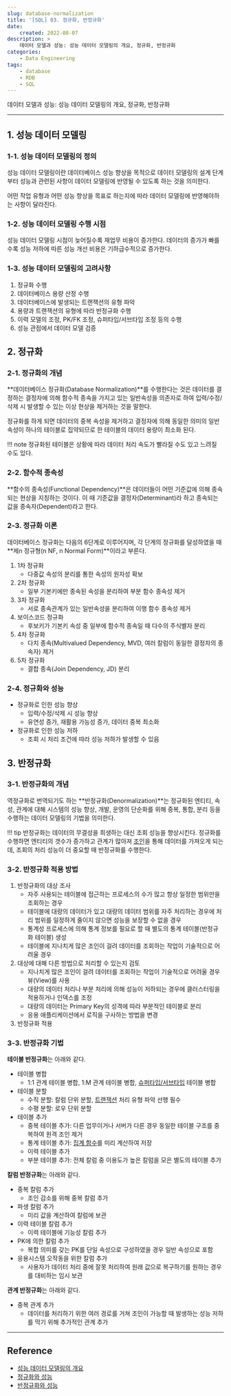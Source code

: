 ```yaml
---
slug: database-normalization
title: '[SQL] 03. 정규화, 반정규화'
date:
    created: 2022-08-07
description: >
    데이터 모델과 성능: 성능 데이터 모델링의 개요, 정규화, 반정규화
categories:
    - Data Engineering
tags:
    - database
    - RDB
    - SQL
---
```


데이터 모델과 성능: 성능 데이터 모델링의 개요, 정규화, 반정규화  

<!-- more -->

---

## 1. 성능 데이터 모델링

### 1-1. 성능 데이터 모델링의 정의

성능 데이터 모델링이란 데이터베이스 성능 향상을 목적으로 데이터 모델링의 설계 단계 부터 성능과 관련된 사항이 데이터 모델링에 반영될 수 있도록 하는 것을 의미한다.  

어떤 작업 유형과 어떤 성능 향상을 목표로 하는지에 따라 데이터 모델링에 반영해야하는 사항이 달라진다.  

### 1-2. 성능 데이터 모델링 수행 시점

성능 데이터 모델링 시점이 늦어질수록 재업무 비용이 증가한다. 데이터의 증가가 빠를수록 성능 저하에 따른 성능 개선 비용은 기하급수적으로 증가한다.  

### 1-3. 성능 데이터 모델링의 고려사항

1. 정규화 수행
1. 데이터베이스 용량 산정 수행
1. 데이터베이스에 발생되는 트랜잭션의 유형 파악
1. 용량과 트랜잭션의 유형에 따라 반정규화 수행
1. 이력 모델의 조정, PK/FK 조정, 슈퍼타입/서브타입 조정 등의 수행
1. 성능 관점에서 데이터 모델 검증

## 2. 정규화

### 2-1. 정규화의 개념

**데이터베이스 정규화(Database Normalization)**를 수행한다는 것은 데이터를 결정하는 결정자에 의해 함수적 종속을 가지고 있는 일반속성을 의존자로 하여 입력/수정/삭제 시 발생할 수 있는 이상 현상을 제거하는 것을 말한다.  

정규화를 하게 되면 데이터의 중복 속성을 제거하고 결정자에 의해 동일한 의미의 일반 속성이 하나의 테이블로 집약되므로 한 테이블의 데이터 용량이 최소화 된다.  

!!! note
    정규화된 테이블은 상황에 따라 데이터 처리 속도가 빨라질 수도 있고 느려질 수도 있다.  

### 2-2. 함수적 종속성

**함수의 종속성(Functional Dependency)**은 데이터들이 어떤 기준값에 의해 종속되는 현상을 지칭하는 것이다. 이 때 기준값을 결정자(Determinant)라 하고 종속되는 값을 종속자(Dependent)라고 한다.  

### 2-3. 정규화 이론

데이터베이스 정규화는 다음의 6단계로 이루어지며, 각 단계의 정규화를 달성하였을 때 **제n 정규형(n NF, n Normal Form)**이라고 부른다.  

1. 1차 정규화
    - 다중값 속성의 분리를 통한 속성의 원자성 확보
1. 2차 정규화
    - 일부 기본키에만 종속된 속성을 분리하여 부분 함수 종속성 제거
1. 3차 정규화
    - 서로 종속관계가 있는 일반속성을 분리하여 이행 함수 종속성 제거
1. 보이스코드 정규화
    - 후보키가 기본키 속성 중 일부에 함수적 종속일 때 다수의 주식별자 분리
1. 4차 정규화
    - 다치 종속(Multivalued Dependency, MVD, 여러 칼럼이 동일한 결정자의 종속자) 제거
1. 5차 정규화
    - 결합 종속(Join Dependency, JD) 분리

### 2-4. 정규화와 성능

- 정규화로 인한 성능 향상
    - 입력/수정/삭제 시 성능 향상
    - 유연성 증가, 재활용 가능성 증가, 데이터 중복 최소화
- 정규화로 인한 성능 저하
    - 조회 시 처리 조건에 따라 성능 저하가 발생할 수 있음

## 3. 반정규화

### 3-1. 반정규화의 개념

역정규화로 번역되기도 하는 **반정규화(Denormalization)**는 정규화된 엔티티, 속성, 관계에 대해 시스템의 성능 향상, 개발, 운영의 단순화를 위해 중복, 통합, 분리 등을 수행하는 데이터 모델링의 기법을 의미한다.  

!!! tip
    반정규화는 데이터의 무결성을 희생하는 대신 조회 성능을 향상시킨다. 정규화를 수행하면 엔티티의 갯수가 증가하고 관계가 많아져 [조인](./2022-08-14-sql_join.md)을 통해 데이터를 가져오게 되는데, 조회의 처리 성능이 더 중요할 때 반정규화를 수행한다.  

### 3-2. 반정규화 적용 방법

1. 반정규화의 대상 조사
    - 자주 사용되는 테이블에 접근하는 프로세스의 수가 많고 항상 일정한 범위만을 조회하는 경우
    - 테이블에 대량의 데이터가 있고 대량의 데이터 범위를 자주 처리하는 경우에 처리 범위를 일정하게 줄이지 않으면 성능을 보장할 수 없을 경우
    - 통계성 프로세스에 의해 통계 정보를 필요로 할 때 별도의 통계 테이블(반정규화 테이블) 생성
    - 테이블에 지나치게 많은 조인이 걸려 데이터를 조회하는 작업이 기술적으로 어려울 경우
1. 대상에 대해 다른 방법으로 처리할 수 있는지 검토
    - 지나치게 많은 조인이 걸려 데이터를 조회하는 작업이 기술적으로 어려울 경우 뷰(View)를 사용
    - 대량의 데이터 처리나 부분 처리에 의해 성능이 저하되는 경우에 클러스터링을 적용하거나 인덱스를 조정
    - 대량의 데이터는 Primary Key의 성격에 따라 부분적인 테이블로 분리
    - 응용 애플리케이션에서 로직을 구사하는 방법을 변경
1. 반정규화 적용

### 3-3. 반정규화 기법

**테이블 반정규화**는 아래와 같다.  

- 테이블 병합
    - 1:1 관계 테이블 병합, 1:M 관계 테이블 병합, [슈퍼타입/서브타입](./2022-08-08-database_structure.md/#2-1-슈퍼서브타입-모델) 테이블 병합
- 테이블 분할
    - 수직 분할: 칼럼 단위 분할, [트랜잭션](./2022-08-11-relational_database.md/#4-tcl) 처리 유형 파악 선행 필수
    - 수평 분할: 로우 단위 분할
- 테이블 추가
    - 중복 테이블 추가: 다른 업무이거나 서버가 다른 경우 동일한 테이블 구조를 중복하여 원격 조인 제거
    - 통계 테이블 추가: [집계 함수](./2022-08-13-sql_where_groupby.md/#3-1-집계-함수)를 미리 계산하여 저장
    - 이력 테이블 추가
    - 부분 테이블 추가: 전체 칼럼 중 이용도가 높은 칼럼을 모은 별도의 테이블 추가

**칼럼 반정규화**는 아래와 같다.  

- 중복 칼럼 추가
    - 조인 감소를 위해 중복 칼럼 추가
- 파생 칼럼 추가
    - 미리 값을 계산하여 칼럼에 보관
- 이력 테이블 칼럼 추가
    - 이력 테이블에 기능성 칼럼 추가
- PK에 의한 칼럼 추가
    - 복합 의미를 갖는 PK를 단일 속성으로 구성하였을 경우 일반 속성으로 포함
- 응용시스템 오작동을 위한 칼럼 추가
    - 사용자가 데이터 처리 중에 잘못 처리하여 원래 값으로 복구하기를 원하는 경우를 대비하는 임시 보관

**관계 반정규화**는 아래와 같다.  

- 중복 관계 추가
    - 데이터를 처리하기 위한 여러 경로를 거쳐 조인이 가능할 때 발생하는 성능 저하를 막기 위해 추가적인 관계 추가

---
## Reference
- [성능 데이터 모델링의 개요](https://dataonair.or.kr/db-tech-reference/d-guide/sql/?pageid=5&mod=document&uid=331)
- [정규화와 성능](https://dataonair.or.kr/db-tech-reference/d-guide/sql/?pageid=5&mod=document&uid=332)
- [반정규화와 성능](https://dataonair.or.kr/db-tech-reference/d-guide/sql/?pageid=5&mod=document&uid=333)